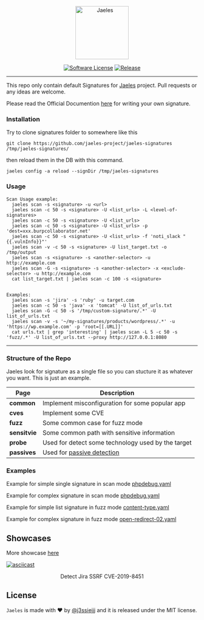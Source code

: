 
<p align="center">
  <img alt="Jaeles" src="https://image.flaticon.com/icons/svg/1432/1432425.svg" height="140" />
  <p align="center">
    <a href=""><img alt="Software License" src="https://img.shields.io/badge/license-MIT-brightgreen.svg?style=flat-square"></a>
    <a href="http://github.com/jaeles-project/jaeles"><img alt="Release" src="https://img.shields.io/badge/version-beta%20v0.7-red.svg"></a>
  </p>
</p>

***

This repo only contain default Signatures for [Jaeles](http://github.com/jaeles-project/jaeles) project. Pull requests or any ideas are welcome.

Please read the Official Documention [here](https://jaeles-project.github.io/signatures/) for writing your own signature.

### Installation
Try to clone signatures folder to somewhere like this
```
git clone https://github.com/jaeles-project/jaeles-signatures /tmp/jaeles-signatures/
```

then reload them in the DB with this command.
```
jaeles config -a reload --signDir /tmp/jaeles-signatures
```

### Usage 

```
Scan Usage example:
  jaeles scan -s <signature> -u <url>
  jaeles scan -c 50 -s <signature> -U <list_urls> -L <level-of-signatures>
  jaeles scan -c 50 -s <signature> -U <list_urls>
  jaeles scan -c 50 -s <signature> -U <list_urls> -p 'dest=xxx.burpcollaborator.net'
  jaeles scan -c 50 -s <signature> -U <list_urls> -f 'noti_slack "{{.vulnInfo}}"'
  jaeles scan -v -c 50 -s <signature> -U list_target.txt -o /tmp/output
  jaeles scan -s <signature> -s <another-selector> -u http://example.com
  jaeles scan -G -s <signature> -s <another-selector> -x <exclude-selector> -u http://example.com
  cat list_target.txt | jaeles scan -c 100 -s <signature>


Examples:
  jaeles scan -s 'jira' -s 'ruby' -u target.com
  jaeles scan -c 50 -s 'java' -x 'tomcat' -U list_of_urls.txt
  jaeles scan -G -c 50 -s '/tmp/custom-signature/.*' -U list_of_urls.txt
  jaeles scan -v -s '~/my-signatures/products/wordpress/.*' -u 'https://wp.example.com' -p 'root=[[.URL]]'
  cat urls.txt | grep 'interesting' | jaeles scan -L 5 -c 50 -s 'fuzz/.*' -U list_of_urls.txt --proxy http://127.0.0.1:8080

```

***

### Structure of the Repo

Jaeles look for signature as a single file so you can stucture it as whatever you want. This is just an example.

| Page           | Description                        |
|----------------|------------------------------------|
| **common**     | Implement misconfiguration for some popular app  |
| **cves**       | Implement some CVE |
| **fuzz**       | Some common case for fuzz mode |
| **sensitvie**       | Some common path with sensitive information |
| **probe**      | Used for detect some technology used by the target|
| **passives**      | Used for [passive detection](https://jaeles-project.github.io/signatures/passive/)|


### Examples

Example for simple single signature in scan mode [phpdebug.yaml](https://github.com/jaeles-project/jaeles-signatures/blob/master/fuzz/phpdebug.yaml)

Example for complex signature in scan mode [phpdebug.yaml](https://github.com/jaeles-project/jaeles-signatures/blob/master/fuzz/phpdebug.yaml)

Example for simple list signature in fuzz mode [content-type.yaml](https://github.com/jaeles-project/jaeles-signatures/blob/master/fuzz/mics/content-type.yaml)

Example for complex signature in fuzz mode [open-redirect-02.yaml](https://github.com/jaeles-project/jaeles-signatures/blob/master/fuzz/open-redirect/open-redirect-param.yaml)


## Showcases
More showcase [here](https://jaeles-project.github.io/showcases/)

[![asciicast](https://asciinema.org/a/281205.svg)](https://asciinema.org/a/281205)
<p align="center">
Detect Jira SSRF CVE-2019-8451
</p>


## License

`Jaeles` is made with ♥  by [@j3ssiejjj](https://twitter.com/j3ssiejjj) and it is released under the MIT license.